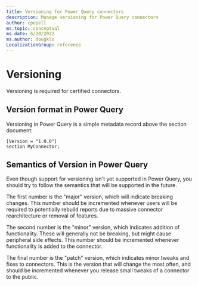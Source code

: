 ```yaml
---
title: Versioning for Power Query connectors
description: Manage versioning for Power Query connectors
author: cpopell
ms.topic: conceptual
ms.date: 6/20/2022
ms.author: dougklo
LocalizationGroup: reference
---
```


# Versioning

Versioning is required for certified connectors.

## Version format in Power Query

Versioning in Power Query is a simple metadata record above the section document:

```powerquery-m
[Version = "1.0.0"]
section MyConnector;
```

## Semantics of Version in Power Query

Even though support for versioning isn't yet supported in Power Query, you should try to follow the semantics that will be supported in the future.

The first number is the "major" version, which will indicate breaking changes. This number should be incremented whenever users will be required to potentially rebuild reports due to massive connector rearchitecture or removal of features.

The second number is the "minor" version, which indicates addition of functionality. These will generally not be breaking, but might cause peripheral side effects. This number should be incremented whenever functionality is added to the connector.

The final number is the "patch" version, which indicates minor tweaks and fixes to connectors. This is the version that will change the most often, and should be incremented whenever you release small tweaks of a connector to the public.
